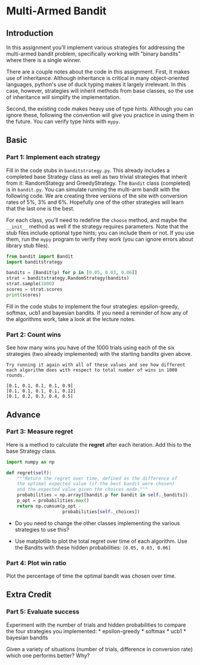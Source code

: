 # Multi-Armed Bandit

## Introduction

In this assignment you'll implement various strategies for addressing the multi-armed bandit problem, specifically working with "binary bandits" where there is a single winner.

There are a couple notes about the code in this assignment. First, it makes use of inheritance. Although inheritance is critical in many object-oriented languages, python's use of duck typing makes it largely irrelevant. In this case, however, strategies will inherit methods from base classes, so the use of inheritance will simplify the implementation.

Second, the existing code makes heavy use of type hints. Although you can ignore these, following the convention will give you practice in using them in the future. You can verify type hints with `mypy`.

## Basic

### Part 1: Implement each strategy
Fill in the code stubs in `banditstrategy.py`. This already includes a completed base Strategy class as well as two trivial strategies that inherit from it: RandomStategy and GreedyStrategy. The `Bandit` class (completed) is in `bandit.py`. You can simulate running the multi-arm bandit with the following code. We are creating three versions of the site with conversion rates of 5%, 3% and 6%. Hopefully one of the other strategies will learn that the last one is the best.

For each class, you'll need to redefine the `choose` method, and maybe the `__init__` method as well if the strategy requires parameters. Note that the stub files include optional type hints; you can include them or not. If you use them, run the `mypy` program to verify they work (you can ignore errors about library stub files).

```python
from bandit import Bandit
import banditstrategy

bandits = [Bandit(p) for p in [0.05, 0.03, 0.06]]
strat = banditstrategy.RandomStrategy(bandits)
strat.sample(1000)
scores = strat.scores
print(scores)
```

Fill in the code stubs to implement the four strategies: epsilon-greedy, softmax, ucb1 and bayesian bandits. If you need a reminder of how any of the algorithms work, take a look at the lecture notes. 

### Part 2: Count wins
See how many wins you have of the 1000 trials using each of the six strategies (two already implemented) with the starting bandits given above.

    Try running it again with all of these values and see how different each algorithm does with respect to total number of wins in 1000 rounds.

```
[0.1, 0.1, 0.1, 0.1, 0.9]
[0.1, 0.1, 0.1, 0.1, 0.12]
[0.1, 0.2, 0.3, 0.4, 0.5]
```

## Advance

### Part 3: Measure regret
Here is a method to calculate the **regret** after each iteration.
   Add this to the base Strategy class.
```python
import numpy as np

def regret(self):
    """Return the regret over time, defined as the difference of
    the optimal expected value (if the best bandit were chosen)
    and the expected value given the choices made."""
    probabilities = np.array([bandit.p for bandit in self._bandits])
    p_opt = probabilities.max()
    return np.cumsum(p_opt -
                     probabilities[self._choices])
```
   - Do you need to change the other classes implementing the various strategies to use this?

   - Use matplotlib to plot the total regret over time of each algorithm. Use the Bandits with these hidden probabilities: `[0.05, 0.03, 0.06]`

### Part 4: Plot win ratio
Plot the percentage of time the optimal bandit was chosen over time.

## Extra Credit

### Part 5: Evaluate success 
Experiment with the number of trials and hidden probabilities to compare the four strategies you implemented:
    * epsilon-greedy
    * softmax
    * ucb1
    * bayesian bandits

Given a variety of situations (number of trials, difference in conversion rate) which one performs better? Why?
